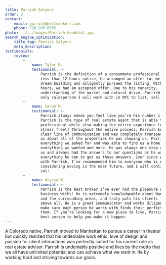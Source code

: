 ```yaml
---
title: Parrish Salyers
order: 2
contact:
    email: parrish@nestseekers.com
    phone: 720.285.6705
photo: ../../images/Parrish-headshot.jpg
search_engine_optimization:
    title_tag: Parrish Salyers
    meta_description:
testimonials:
    review:
        -
            name: Tyler M.
            testimonial: >-
                Parrish is the definition of a consummate professional. With
                less than 12 hours notice, he arranged an offer for me in my
                dream building and diligently pursued the listing. Within 24
                hours, we had an accepted offer. Due to his tenacity,
                understanding of the market and natural drive, Parrish is the
                only salesperson I will work with in NYC to list, sell or lease.
        -
            name: Sarah M.
            testimonial: >-
                Parrish always makes you feel like you’re his number 1 priority.
                Parrish is the type of real estate agent that is able to remain
                professional while also making the entire experience fun and
                stress free\! Throughout the entire process, Parrish kept a
                clear line of communication and was completely transparent with
                us about all of the properties he was showing us. Parrish took
                everything we asked for and was able to find us a home that had
                everything we wanted and more. He was always one step ahead of
                us and always had the answers to our questions or he was doing
                everything he can to get us those answers. Ever since working
                with Parrish, I’ve recommended him to everyone who is even
                considering moving in the near future, and I will continue to do
                so\!
        -
            name: Alyssa W.
            testimonial: >-
                Parrish is the best broker I’ve ever had the pleasure of doing
                business with\! He is extremely knowledgeable about Manhattan
                and the surrounding areas, and truly puts his clients first
                above all. He is a great communicator and works diligently to
                make sure each person he works with finds their perfect home for
                them. If you’re looking for a new place to live, Parrish is the
                best person to help you make it happen.
---
```

A Colorado native, Parrish moved to Manhattan to pursue a career in theater but quickly realized that his undeniable work ethic, love of design and passion for client interactions was perfectly suited for his current role as real estate advisor. Parrish is undeniably positive and lives by the motto that we all have unlimited potential and can achieve what we want in life by working hard and striving towards our goals.

